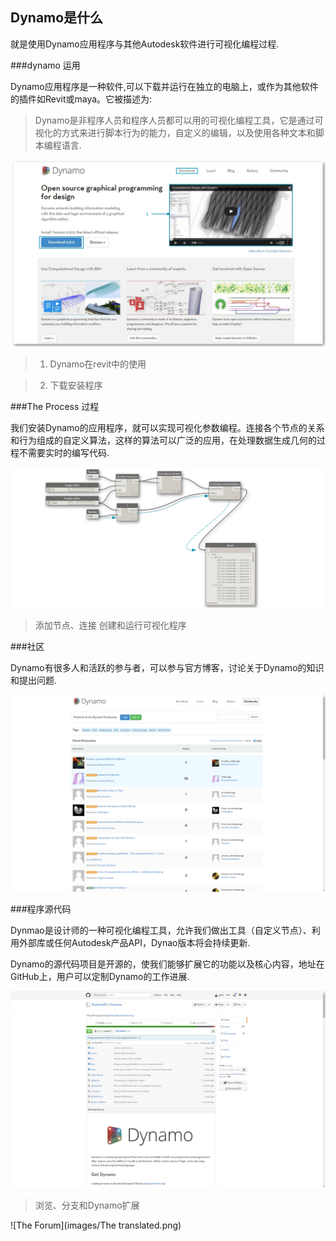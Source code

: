 ##  Dynamo是什么

就是使用Dynamo应用程序与其他Autodesk软件进行可视化编程过程.

###dynamo 运用

Dynamo应用程序是一种软件,可以下载并运行在独立的电脑上，或作为其他软件的插件如Revit或maya。它被描述为:

> Dynamo是非程序人员和程序人员都可以用的可视化编程工具，它是通过可视化的方式来进行脚本行为的能力，自定义的编辑，以及使用各种文本和脚本编程语言.

![Dyanmo website-update number](images/1-2/00-DynamoHomepage.png)

> 1.  Dynamo在revit中的使用

> 2. 下载安装程序


###The Process  过程

我们安装Dynamo的应用程序，就可以实现可视化参数编程。连接各个节点的关系和行为组成的自定义算法，这样的算法可以广泛的应用，在处理数据生成几何的过程不需要实时的编写代码.

![A Visual Program](images/1-2/01-ProgramFlow.png)

> 添加节点、连接  创建和运行可视化程序

###社区


Dynamo有很多人和活跃的参与者，可以参与官方博客，讨论关于Dynamo的知识和提出问题.


![The Forum](images/1-2/02-Community.png)

###程序源代码

Dynmao是设计师的一种可视化编程工具，允许我们做出工具（自定义节点）、利用外部库或任何Autodesk产品API，Dynao版本将会持续更新.

Dynamo的源代码项目是开源的，使我们能够扩展它的功能以及核心内容，地址在GitHub上，用户可以定制Dynamo的工作进展.

![The Repo](images/1-2/03-TheRepo.png)

>浏览、分支和Dynamo扩展


![The Forum](images/The translated.png)




